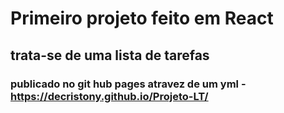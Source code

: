 # Primeiro projeto feito em React
## trata-se de uma lista de tarefas
### publicado no git hub pages atravez de um yml - https://decristony.github.io/Projeto-LT/
